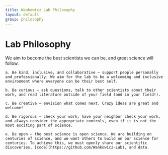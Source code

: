 ```yaml
---
title: Wankowicz Lab Philosophy
layout: default
group: philosophy
---
```


# Lab Philosophy

We aim to become the best scientists we can be, and great science will follow.

    a. Be kind, inclusive, and collaborative – support people personally and professionally. We aim for the lab to be a welcoming and inclusive environment where everyone can be their best self.
    
    b. Be curious – ask questions, talk to other scientists about their work, and read literature outside of your field (and in your field!).
    
    c. Be creative — envision what comes next. Crazy ideas are great and welcome!
    
    d. Be rigorous – check your work, have your neighbor check your work, and always consider the appropriate controls, even if it is not the most exciting part of science.
    
    e. Be open – the best science is open science. We are building on centuries of science, and we want others to build on our science for centuries. To achieve this, we must openly share our scientific discoveries, [code](https://github.com/Wankowicz-Lab), and data.
